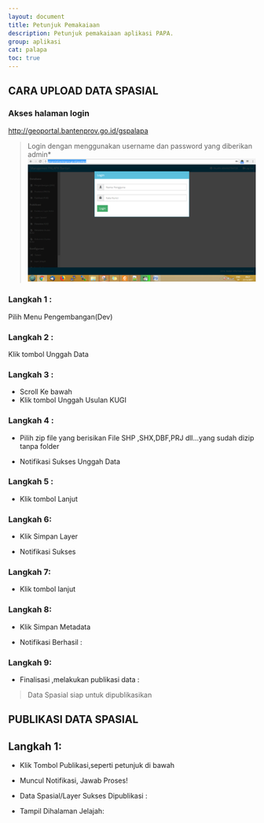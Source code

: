 ```yaml
---
layout: document
title: Petunjuk Pemakaiaan
description: Petunjuk pemakaiaan aplikasi PAPA.
group: aplikasi
cat: palapa
toc: true
---
```


## CARA UPLOAD DATA SPASIAL
### Akses halaman login
http://geoportal.bantenprov.go.id/gspalapa
> Login dengan menggunakan username dan password yang diberikan admin*
[![Akses halaman login](/document/aplikasi/palapa/images/petunjuk-pemakaian/petunjuk-pemakaian-halaman-login.png)](/document/aplikasi/palapa/images/petunjuk-pemakaian/petunjuk-pemakaian-halaman-login.png)

### Langkah 1 :
Pilih Menu Pengembangan(Dev)

### Langkah 2 :
Klik tombol Unggah Data

### Langkah 3 :
- Scroll Ke bawah
- Klik tombol Unggah Usulan KUGI

### Langkah 4 :
- Pilih zip file yang berisikan File SHP ,SHX,DBF,PRJ dll...yang sudah dizip tanpa folder


- Notifikasi Sukses Unggah Data

### Langkah 5 :
- Klik tombol Lanjut


### Langkah 6:
- Klik Simpan Layer

- Notifikasi Sukses

### Langkah 7:
- Klik tombol lanjut


### Langkah 8:
- Klik Simpan Metadata

- Notifikasi Berhasil :

### Langkah 9:
- Finalisasi ,melakukan publikasi data :
> Data Spasial siap untuk dipublikasikan

## PUBLIKASI DATA SPASIAL

## Langkah 1:
- Klik Tombol Publikasi,seperti petunjuk di bawah

- Muncul Notifikasi, Jawab Proses!

- Data Spasial/Layer Sukses Dipublikasi :

- Tampil Dihalaman Jelajah:


